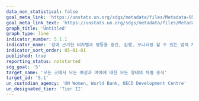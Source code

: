 ```yaml
---
data_non_statistical: false
goal_meta_link: 'https://unstats.un.org/sdgs/metadata/files/Metadata-05-01-01.pdf'
goal_meta_link_text: 'https://unstats.un.org/sdgs/metadata/files/Metadata-05-01-01.pdf'
graph_title: 'Untitled'
graph_type: line
indicator_number: 5.1.1
indicator_name: '성에 근거한 비차별과 평등을 증진, 집행, 모니터링 할 수 있는 법적 체계 존재여부'
indicator_sort_order: 05-01-01
published: true
reporting_status: notstarted
sdg_goal: '5'
target_name: '모든 곳에서 모든 여성과 여아에 대한 모든 형태의 차별 종식'
target_id: '5.1'
un_custodian_agency: 'UN Women, World Bank, OECD Development Centre'
un_designated_tier: 'Tier II'
---
```


